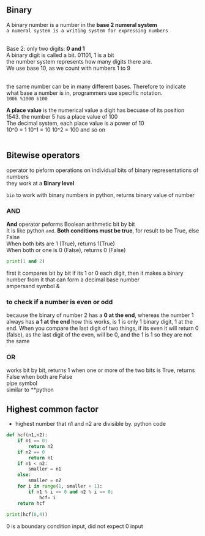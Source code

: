
## Binary
A binary number is a number in the **base 2 numeral system**<br>
```a numeral system is a writing system for expressing numbers```<br><br>

Base 2: only two digits: **0 and 1**<br>
A binary digit is called a bit. 01101, 1 is a bit<br>
the number system represents how many digits there are.<br>
We use base 10, as we count with numbers 1 to 9<br><br>

the same number can be in many different bases. Therefore to indicate what base a number is in, programmers use specific notation.<br>
```100b %1000 b100```

**A place value** is the numerical value a digit has becuase of its position<br>
1543. the number 5 has a place value of 100<br>
The decimal system, each place value is a power of 10<br>
10^0 = 1
10^1 = 10
10^2 = 100 and so on<br><br>

## Bitewise operators
operator to peform operations on individual bits of binary representations of numbers<br>
they work at a **Binary level**<br>

```bin``` to work with binary numbers in python, returns binary value of number<br>

### AND
**And** operator peforms Boolean arithmetic bit by bit<br> It is like python ``and``. **Both conditions must be true**, for result to be True, else False<br>
When both bits are 1 (True), returns 1(True)<br>
When both or one is 0 (False), returns 0 (False)
```py
print(1 and 2)
```
first it compares bit by bit if its 1 or 0 each digit, then it makes a binary number from it that can form a decimal base number<br>
ampersand symbol &
### to check if a number is even or odd
because the binary of number 2 has a **0 at the end**, whereas the number 1 always has **a 1 at the end**
how this works, is 1 is only 1 binary digit, 1 at the end. When you compare the last digit of two things, if its even it will return 0 (false), as the last digit of the even, will be 0, and the 1 is 1 so they are not the same


### OR
works bit by bit, returns 1 when one or more of the two bits is True, returns False when both are False<br>
pipe symbol<br>
similar to **python 

## Highest common factor
- highest number that n1 and n2 are divisible by.
python code
```py
def hcf(n1,n2):
    if n1 == 0:
        return n2
    if n2 == 0
        return n1
    if n1 < n2:
        smaller = n1
    else:
        smaller = n2
    for i in range(1, smaller + 1):
        if n1 % i == 0 and n2 % i == 0:
            hcf= i
    return hcf
        
print(hcf(8,4))
```

0 is a boundary condition input, did not expect 0 input
